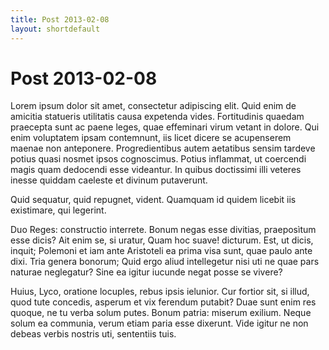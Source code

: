 ```yaml
---
title: Post 2013-02-08
layout: shortdefault
---
```


# Post 2013-02-08

Lorem ipsum dolor sit amet, consectetur adipiscing elit. Quid enim de amicitia statueris utilitatis causa expetenda vides. Fortitudinis quaedam praecepta sunt ac paene leges, quae effeminari virum vetant in dolore. Qui enim voluptatem ipsam contemnunt, iis licet dicere se acupenserem maenae non anteponere. Progredientibus autem aetatibus sensim tardeve potius quasi nosmet ipsos cognoscimus. Potius inflammat, ut coercendi magis quam dedocendi esse videantur. In quibus doctissimi illi veteres inesse quiddam caeleste et divinum putaverunt. 

Quid sequatur, quid repugnet, vident. Quamquam id quidem licebit iis existimare, qui legerint. 

Duo Reges: constructio interrete. Bonum negas esse divitias, praeposìtum esse dicis? Ait enim se, si uratur, Quam hoc suave! dicturum. Est, ut dicis, inquit; Polemoni et iam ante Aristoteli ea prima visa sunt, quae paulo ante dixi. Tria genera bonorum; Quid ergo aliud intellegetur nisi uti ne quae pars naturae neglegatur? Sine ea igitur iucunde negat posse se vivere? 

Huius, Lyco, oratione locuples, rebus ipsis ielunior. Cur fortior sit, si illud, quod tute concedis, asperum et vix ferendum putabit? Duae sunt enim res quoque, ne tu verba solum putes. Bonum patria: miserum exilium. Neque solum ea communia, verum etiam paria esse dixerunt. Vide igitur ne non debeas verbis nostris uti, sententiis tuis. 

